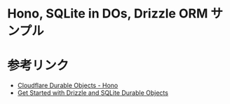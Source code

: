 # Hono, SQLite in DOs, Drizzle ORM サンプル

# 参考リンク

- [Cloudflare Durable Objects - Hono](https://hono.dev/examples/cloudflare-durable-objects)
- [Get Started with Drizzle and SQLite Durable Objects](https://orm.drizzle.team/docs/get-started/do-new)
